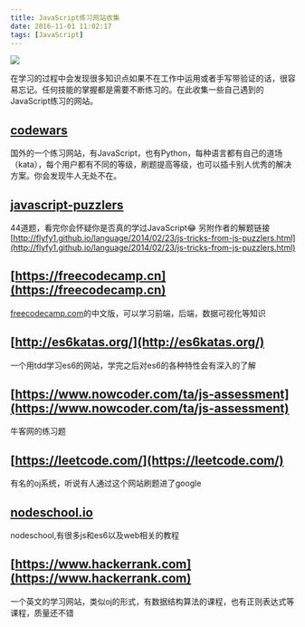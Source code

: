 ```yaml
---
title: JavaScript练习网站收集
date: 2016-11-01 11:02:17
tags: [JavaScript]
---
```


[![](https://badge.juejin.im/entry/58196046d203090055d96c77/likes.svg?style=flat-square)](https://juejin.im/entry/58196046d203090055d96c77/detail)

在学习的过程中会发现很多知识点如果不在工作中运用或者手写带验证的话，很容易忘记。任何技能的掌握都是需要不断练习的。在此收集一些自己遇到的JavaScript练习的网站。

## [codewars](http://www.codewars.com/)
国外的一个练习网站，有JavaScript，也有Python，每种语言都有自己的道场（kata），每个用户都有不同的等级，刷题提高等级，也可以插卡别人优秀的解决方案。你会发现牛人无处不在。

<!--more-->

## [javascript-puzzlers](http://javascript-puzzlers.herokuapp.com/)
44道题，看完你会怀疑你是否真的学过JavaScript😂
另附作者的解题链接[http://flyfy1.github.io/language/2014/02/23/js-tricks-from-js-puzzlers.html](http://flyfy1.github.io/language/2014/02/23/js-tricks-from-js-puzzlers.html)

## [https://freecodecamp.cn](https://freecodecamp.cn)
[freecodecamp.com](freecodecamp.com)的中文版，可以学习前端，后端，数据可视化等知识

## [http://es6katas.org/](http://es6katas.org/)
一个用tdd学习es6的网站，学完之后对es6的各种特性会有深入的了解

## [https://www.nowcoder.com/ta/js-assessment](https://www.nowcoder.com/ta/js-assessment)
牛客网的练习题

## [https://leetcode.com/](https://leetcode.com/)
有名的oj系统，听说有人通过这个网站刷题进了google

## [nodeschool.io](https://nodeschool.io/zh-cn/#workshoppers)
nodeschool,有很多js和es6以及web相关的教程

## [https://www.hackerrank.com](https://www.hackerrank.com)
一个英文的学习网站，类似oj的形式，有数据结构算法的课程，也有正则表达式等课程，质量还不错